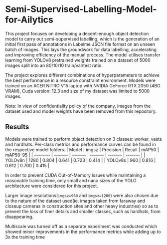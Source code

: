 # Semi-Supervised-Labelling-Model-for-Ailytics
This project focuses on developing a decent-enough object detection model to carry out semi-supervised labelling, which is the generation of an initial first pass of annotations in Labelme JSON file format on an unseen batch of images. This lays the groundwork for data labelling, accelerating and improving efficiency of the manual process. The model utilises transfer learning from YOLOv8 pretrained weights trained on a dataset of 5000 images split into an 80/10/10 train/val/test ratio.

The project explores different combinations of hyperparameters to achieve the best performance in a resource constraint environment. Models were trained on an ACER NITRO V15 laptop with NVIDIA GeForce RTX 2050 (4BG VRAM), Cuda version: 12.3 and size of my dataset was limited to 5000 images.

Note: In view of confidentiality policy of the company, images from the dataset used and model weights have been removed from this repository.

## Results
Models were trained to perform object detection on 3 classes: worker, vests and hardhats. Per-class metrics and performance curves can be found in the respective model folders. 
| Model  | imgsz | Precision | Recall | mAP50 | mAP50-95 |
| -------- | ------- | ------- | ------- | ------- | ------- |
| YOLOv8n  | 1280 | 0.804 | 0.641 | 0.723 | 0.414 |
| YOLOv8s |  960 | 0.816 | 0.612 | 0.700 | 0.415 |

In order to prevent CUDA Out-of-Memory issues while maintaining a reasonable training time, only small and nano sizes of the YOLO architecture were considered for this project. 

Larger image resolutions(`imgsz=960` and `imgsz=1280`) were also chosen due to the nature of the dataset used(ie. images taken from faraway and closeup cameras in construction sites and other heavy industries) so as to prevent the loss of finer details and smaller classes, such as hardhats, from disappearing. 

Multiscale was turned off as a separate experiment was conducted which showed minor improvements in the performance metrics while adding up to 3x the training time



